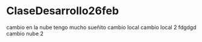 # ClaseDesarrollo26feb
cambio en la nube 
tengo mucho sueñito cambio local
cambio local 2
fdgdgd
cambio nube 2
